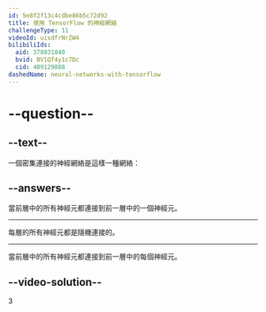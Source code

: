 ```yaml
---
id: 5e8f2f13c4cdbe86b5c72d92
title: 使用 TensorFlow 的神經網絡
challengeType: 11
videoId: uisdfrNrZW4
bilibiliIds:
  aid: 378031840
  bvid: BV1Qf4y1c7Dc
  cid: 409129888
dashedName: neural-networks-with-tensorflow
---
```


# --question--

## --text--

一個密集連接的神經網絡是這樣一種網絡：

## --answers--

當前層中的所有神經元都連接到前一層中的一個神經元。

---

每層的所有神經元都是隨機連接的。

---

當前層中的所有神經元都連接到前一層中的每個神經元。

## --video-solution--

3

